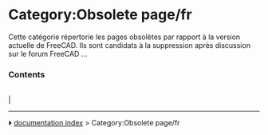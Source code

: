 # Category:Obsolete page/fr
Cette catégorie répertorie les pages obsolètes par rapport à la version actuelle de FreeCAD. Ils sont candidats à la suppression après discussion sur le forum FreeCAD \...

### Contents

|     |     |     |
| --- | --- | --- |
|



---
⏵ [documentation index](../README.md) > Category:Obsolete page/fr
